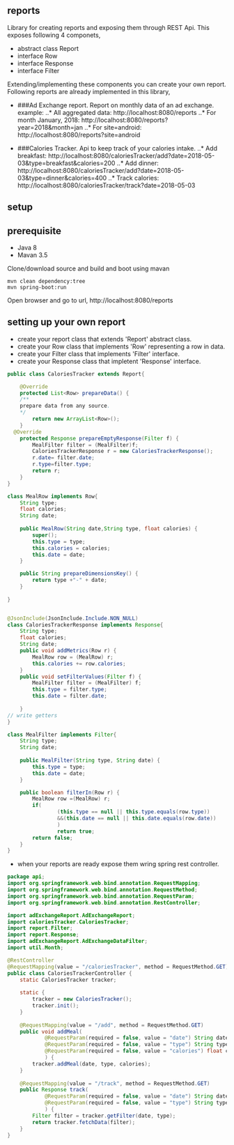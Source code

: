 ## reports
Library for creating reports and exposing them through REST Api.
This exposes following 4 componets,
* abstract class Report
* interface Row
* interface Response
* interface Filter

Extending/implementing these components you can create your own report. Following reports are already implemented in this library,
* ###Ad Exchange report.
  Report on monthly data of an ad exchange. example:
  ..* All aggregated data: http://localhost:8080/reports
  ..* For month January, 2018: http://localhost:8080/reports?year=2018&month=jan
  ..* For site=android: http://localhost:8080/reports?site=android

* ###Calories Tracker. 
Api to keep track of your calories intake.
..* Add breakfast: http://localhost:8080/caloriesTracker/add?date=2018-05-03&type=breakfast&calories=200
..* Add dinner: http://localhost:8080/caloriesTracker/add?date=2018-05-03&type=dinner&calories=400
..* Track calories: http://localhost:8080/caloriesTracker/track?date=2018-05-03


## setup

## prerequisite
* Java 8
* Mavan 3.5

Clone/download source and build and boot using mavan

```
mvn clean dependency:tree
mvn spring-boot:run
```

Open browser and go to url,
http://localhost:8080/reports


## setting up your own report
* create your report class that extends 'Report' abstract class.
* create your Row class that implements 'Row' representing a row in data.
* create your Filter class that implements 'Filter' interface.
* create your Response class that impletent 'Response' interface.

```java
public class CaloriesTracker extends Report{

	@Override
	protected List<Row> prepareData() {
    /**
    prepare data from any source.
    */
		return new ArrayList<Row>();
	}
  @Override
	protected Response prepareEmptyResponse(Filter f) {
		MealFilter filter = (MealFilter)f;
		CaloriesTrackerResponse r = new CaloriesTrackerResponse();
		r.date= filter.date;
		r.type=filter.type;
		return r;
	}
}  
```

```java
class MealRow implements Row{
	String type;
	float calories;
	String date;
	
	public MealRow(String date,String type, float calories) {
		super();
		this.type = type;
		this.calories = calories;
		this.date = date;
	}

	public String prepareDimensionsKey() {
		return type +"-" + date;
	}
	
}
```

```java

@JsonInclude(JsonInclude.Include.NON_NULL)
class CaloriesTrackerResponse implements Response{
	String type;
	float calories;
	String date;
	public void addMetrics(Row r) {
		MealRow row = (MealRow) r;
		this.calories += row.calories;
	}
	public void setFilterValues(Filter f) {
		MealFilter filter = (MealFilter) f;
		this.type = filter.type;
		this.date = filter.date;
		
	}
// write getters
}
```

```java
class MealFilter implements Filter{
	String type;	
	String date;
	
	public MealFilter(String type, String date) {
		this.type = type;
		this.date = date;
	}

	public boolean filterIn(Row r) {
		MealRow row =(MealRow) r;
		if(
				(this.type == null || this.type.equals(row.type))
				&&(this.date == null || this.date.equals(row.date))
				)
				return true;
		return false;
	}
}
```

* when your reports are ready expose them wring spring rest controller.

```java
package api;
import org.springframework.web.bind.annotation.RequestMapping;
import org.springframework.web.bind.annotation.RequestMethod;
import org.springframework.web.bind.annotation.RequestParam;
import org.springframework.web.bind.annotation.RestController;

import adExchangeReport.AdExchangeReport;
import caloriesTracker.CaloriesTracker;
import report.Filter;
import report.Response;
import adExchangeReport.AdExchangeDataFilter;
import util.Month;

@RestController
@RequestMapping(value = "/caloriesTracker", method = RequestMethod.GET)
public class CaloriesTrackerController {
	static CaloriesTracker tracker;
	
	static {
		tracker = new CaloriesTracker();
		tracker.init();
	}
	
	@RequestMapping(value = "/add", method = RequestMethod.GET)
	public void addMeal(
			@RequestParam(required = false, value = "date") String date,
			@RequestParam(required = false, value = "type") String type,
			@RequestParam(required = false, value = "calories") float calories
			) {
		tracker.addMeal(date, type, calories);
	}
	
	@RequestMapping(value = "/track", method = RequestMethod.GET)
	public Response track(
			@RequestParam(required = false, value = "date") String date,
			@RequestParam(required = false, value = "type") String type
			) {
		Filter filter = tracker.getFilter(date, type);
		return tracker.fetchData(filter);
	}
}
```


